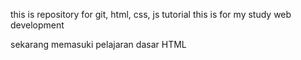 this is repository for git, html, css, js tutorial
this is for my study web development

sekarang memasuki pelajaran dasar HTML
